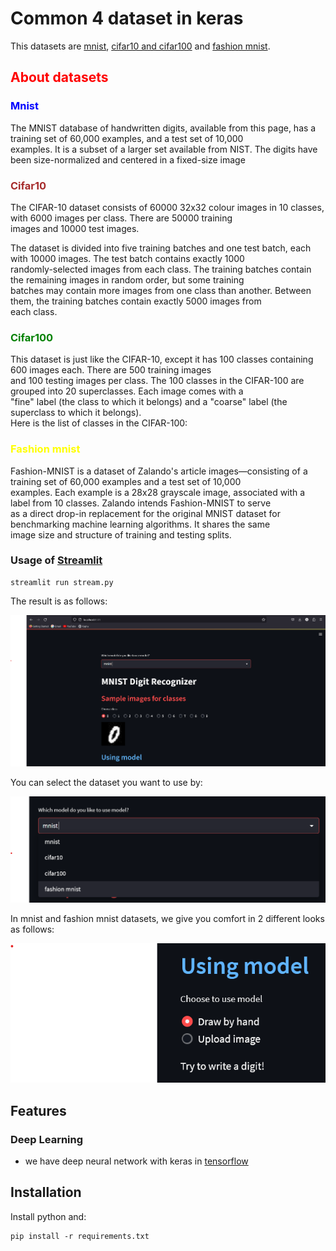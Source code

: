 # Common 4 dataset in keras

This datasets are [mnist](http://yann.lecun.com/exdb/mnist/), [cifar10 and cifar100](https://www.cs.toronto.edu/~kriz/cifar.html) and [fashion mnist](https://www.kaggle.com/datasets/zalando-research/fashionmnist).

## <span style="color:red">About datasets</span>

### <span style="color:blue">Mnist</span>

The MNIST database of handwritten digits, available from this page, has a training set of 60,000 examples, and a test set of 10,000<br> examples. It is a subset of a larger set available from NIST. The digits have been size-normalized and centered in a fixed-size image<br>

### <span style="color:brown">Cifar10</span>

The CIFAR-10 dataset consists of 60000 32x32 colour images in 10 classes, with 6000 images per class. There are 50000 training<br> images and 10000 test images.

The dataset is divided into five training batches and one test batch, each with 10000 images. The test batch contains exactly 1000<br> randomly-selected images from each class. The training batches contain the remaining images in random order, but some training<br> batches may contain more images from one class than another. Between them, the training batches contain exactly 5000 images from<br> each class.

### <span style="color:green">Cifar100</span>

This dataset is just like the CIFAR-10, except it has 100 classes containing 600 images each. There are 500 training images<br>
and 100 testing images per class. The 100 classes in the CIFAR-100 are grouped into 20 superclasses. Each image comes with a<br>
"fine" label (the class to which it belongs) and a "coarse" label (the superclass to which it belongs).<br>
Here is the list of classes in the CIFAR-100:

### <span style="color:yellow">Fashion mnist</span>

Fashion-MNIST is a dataset of Zalando's article images—consisting of a training set of 60,000 examples and a test set of 10,000<br> examples. Each example is a 28x28 grayscale image, associated with a label from 10 classes. Zalando intends Fashion-MNIST to serve<br> as a direct drop-in replacement for the original MNIST dataset for benchmarking machine learning algorithms. It shares the same<br> image size and structure of training and testing splits.

### Usage of [Streamlit](https://github.com/streamlit/streamlit.git)

```
streamlit run stream.py
```

The result is as follows:

<a><img src="images/stream1.png"/></a>

You can select the dataset you want to use by:

<a><img src="images/choose_model.png"/></a>

In mnist and fashion mnist datasets, we give you comfort in 2 different looks as follows:

<a><img src="images/choose_type.png"/></a>

## Features

### Deep Learning

- we have deep neural network with keras in [tensorflow](https://github.com/tensorflow/tensorflow.git)

## Installation

Install python and:

```
pip install -r requirements.txt
```
